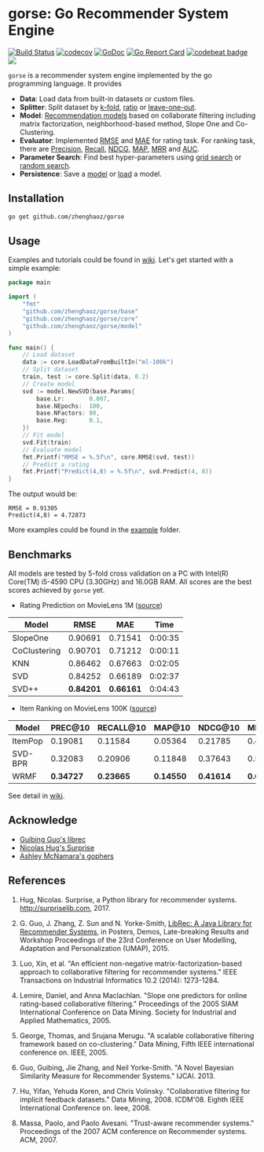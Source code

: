 # gorse: Go Recommender System Engine

[![Build Status](https://travis-ci.org/zhenghaoz/gorse.svg?branch=master)](https://travis-ci.org/zhenghaoz/gorse)
[![codecov](https://codecov.io/gh/zhenghaoz/gorse/branch/master/graph/badge.svg)](https://codecov.io/gh/zhenghaoz/gorse)
[![GoDoc](https://godoc.org/github.com/zhenghaoz/gorse?status.svg)](https://godoc.org/github.com/zhenghaoz/gorse)
[![Go Report Card](https://goreportcard.com/badge/github.com/zhenghaoz/gorse)](https://goreportcard.com/report/github.com/zhenghaoz/gorse)
[![codebeat badge](https://codebeat.co/badges/beb25c18-e35f-4783-b3ad-b518dc4ea78a)](https://codebeat.co/projects/github-com-zhenghaoz-gorse-master)
[![](https://img.shields.io/badge/stability-experimental-orange.svg)](#)

`gorse` is a recommender system engine implemented by the go programming language. It provides

- **Data**: Load data from built-in datasets or custom files.
- **Splitter**: Split dataset by [k-fold](https://godoc.org/github.com/zhenghaoz/gorse/core#NewKFoldSplitter), [ratio](https://godoc.org/github.com/zhenghaoz/gorse/core#NewRatioSplitter) or [leave-one-out](https://godoc.org/github.com/zhenghaoz/gorse/core#NewUserLOOSplitter).
- **Model**: [Recommendation models](https://godoc.org/github.com/zhenghaoz/gorse/model) based on collaborate filtering including matrix factorization, neighborhood-based method, Slope One and Co-Clustering.
- **Evaluator**: Implemented [RMSE](https://godoc.org/github.com/zhenghaoz/gorse/core#RMSE) and [MAE](https://godoc.org/github.com/zhenghaoz/gorse/core#MAE) for rating task. For ranking task, there are [Precision](https://godoc.org/github.com/zhenghaoz/gorse/core#NewPrecision), [Recall](https://godoc.org/github.com/zhenghaoz/gorse/core#NewRecall), [NDCG](https://godoc.org/github.com/zhenghaoz/gorse/core#NewNDCG), [MAP](https://godoc.org/github.com/zhenghaoz/gorse/core#NewMAP), [MRR](https://godoc.org/github.com/zhenghaoz/gorse/core#NewMRR) and [AUC](https://godoc.org/github.com/zhenghaoz/gorse/core#AUC).
- **Parameter Search**: Find best hyper-parameters using [grid search](https://godoc.org/github.com/zhenghaoz/gorse/core#GridSearchCV) or [random search](https://godoc.org/github.com/zhenghaoz/gorse/core#RandomSearchCV).
- **Persistence**: Save a [model](https://godoc.org/github.com/zhenghaoz/gorse/core#Save) or [load](https://godoc.org/github.com/zhenghaoz/gorse/core#Load) a model.

## Installation

```bash
go get github.com/zhenghaoz/gorse
```

## Usage

Examples and tutorials could be found in [wiki](https://github.com/zhenghaoz/gorse/wiki). Let's get started with a simple example:

```go
package main

import (
	"fmt"
	"github.com/zhenghaoz/gorse/base"
	"github.com/zhenghaoz/gorse/core"
	"github.com/zhenghaoz/gorse/model"
)

func main() {
	// Load dataset
	data := core.LoadDataFromBuiltIn("ml-100k")
	// Split dataset
	train, test := core.Split(data, 0.2)
	// Create model
	svd := model.NewSVD(base.Params{
		base.Lr:       0.007,
		base.NEpochs:  100,
		base.NFactors: 80,
		base.Reg:      0.1,
	})
	// Fit model
	svd.Fit(train)
	// Evaluate model
	fmt.Printf("RMSE = %.5f\n", core.RMSE(svd, test))
	// Predict a rating
	fmt.Printf("Predict(4,8) = %.5f\n", svd.Predict(4, 8))
}
```

The output would be:

```
RMSE = 0.91305
Predict(4,8) = 4.72873
```

More examples could be found in the [example](https://github.com/zhenghaoz/gorse/tree/master/example) folder.

## Benchmarks

All models are tested by 5-fold cross validation on a PC with Intel(R) Core(TM) i5-4590 CPU (3.30GHz) and 16.0GB RAM. All scores are the best scores achieved by `gorse` yet.

- Rating Prediction on MovieLens 1M ([source](https://github.com/zhenghaoz/gorse/blob/master/example/benchmark_rating_ml_1m/main.go))

|    Model     |       RMSE        |        MAE        |  Time   |
|--------------|-------------------|-------------------|---------|
| SlopeOne     | 0.90691 | 0.71541 | 0:00:35 |
| CoClustering | 0.90701 | 0.71212 | 0:00:11 |
| KNN          | 0.86462 | 0.67663 | 0:02:05 |
| SVD          | 0.84252 | 0.66189 | 0:02:37 |
| SVD++        | **0.84201** | **0.66161** | 0:04:43 |

- Item Ranking on MovieLens 100K ([source](https://github.com/zhenghaoz/gorse/blob/master/example/benchmark_ranking/main.go))

|  Model  |   PREC@10    |     RECALL@10     |      MAP@10       |      NDCG@10      |      MRR@10       |  Time   |
|---------|-------------------|-------------------|-------------------|-------------------|-------------------|---------|
| ItemPop | 0.19081 | 0.11584 | 0.05364 | 0.21785 | 0.40991 | 0:00:03 |
| SVD-BPR     | 0.32083 | 0.20906 | 0.11848 | 0.37643 | 0.59818 | 0:00:13 |
| WRMF    | **0.34727** | **0.23665** | **0.14550** | **0.41614** | **0.65439** | 0:00:14 |

See detail in [wiki](https://github.com/zhenghaoz/gorse/wiki/Benchmark).

## Acknowledge

- [Guibing Guo's librec](https://github.com/guoguibing/librec)
- [Nicolas Hug's Surprise](https://github.com/NicolasHug/Surprise)
- [Ashley McNamara's gophers](https://github.com/ashleymcnamara/gophers)

## References

1. Hug, Nicolas. Surprise, a Python library for recommender systems. http://surpriselib.com, 2017.

2. G. Guo, J. Zhang, Z. Sun and N. Yorke-Smith, [LibRec: A Java Library for Recommender Systems](http://ceur-ws.org/Vol-1388/demo_paper1.pdf), in Posters, Demos, Late-breaking Results and Workshop Proceedings of the 23rd Conference on User Modelling, Adaptation and Personalization (UMAP), 2015.

3. Luo, Xin, et al. "An efficient non-negative matrix-factorization-based approach to collaborative filtering for recommender systems." IEEE Transactions on Industrial Informatics 10.2 (2014): 1273-1284.

4. Lemire, Daniel, and Anna Maclachlan. "Slope one predictors for online rating-based collaborative filtering." Proceedings of the 2005 SIAM International Conference on Data Mining. Society for Industrial and Applied Mathematics, 2005.

5. George, Thomas, and Srujana Merugu. "A scalable collaborative filtering framework based on co-clustering." Data Mining, Fifth IEEE international conference on. IEEE, 2005.

6. Guo, Guibing, Jie Zhang, and Neil Yorke-Smith. "A Novel Bayesian Similarity Measure for Recommender Systems." IJCAI. 2013.

7. Hu, Yifan, Yehuda Koren, and Chris Volinsky. "Collaborative filtering for implicit feedback datasets." Data Mining, 2008. ICDM'08. Eighth IEEE International Conference on. Ieee, 2008.

8. Massa, Paolo, and Paolo Avesani. "Trust-aware recommender systems." Proceedings of the 2007 ACM conference on Recommender systems. ACM, 2007.